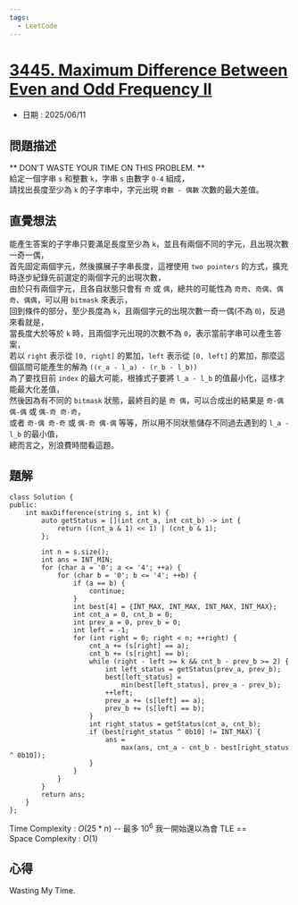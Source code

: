 ```yaml
---
tags:
  - LeetCode
---
```


# [3445. Maximum Difference Between Even and Odd Frequency II](https://leetcode.com/problems/maximum-difference-between-even-and-odd-frequency-ii/description/)  

+ 日期 : 2025/06/11  

## 問題描述  

** DON'T WASTE YOUR TIME ON THIS PROBLEM. **  
給定一個字串 `s` 和整數 `k`，字串 `s` 由數字 `0-4` 組成，  
請找出長度至少為 `k` 的子字串中，字元出現 `奇數 - 偶數` 次數的最大差值。  

## 直覺想法  

能產生答案的子字串只要滿足長度至少為 `k`，並且有兩個不同的字元，且出現次數一奇一偶，  
首先固定兩個字元，然後擴展子字串長度，這裡使用 `two pointers` 的方式，擴充時逐步紀錄先前選定的兩個字元的出現次數，  
由於只有兩個字元，且各自狀態只會有 `奇` 或 `偶`，總共的可能性為 `奇奇`、`奇偶`、`偶奇`、`偶偶`，可以用 `bitmask` 來表示，  
回到條件的部分，至少長度為 `k`，且兩個字元的出現次數一奇一偶(不為 `0`)，反過來看就是，  
當長度大於等於 `k` 時，且兩個字元出現的次數不為 `0`，表示當前字串可以產生答案，  
若以 `right` 表示從 `[0, right]` 的累加，`left` 表示從 `[0, left]` 的累加，那麼這個區間可能產生的解為 `((r_a - l_a) - (r_b - l_b))`  
為了要找目前 `index` 的最大可能，根據式子要將 `l_a - l_b` 的值最小化，這樣才能最大化差值，  
然後因為有不同的 `bitmask` 狀態，最終目的是 `奇 偶`，可以合成出的結果是 `奇-偶 偶-偶` 或 `偶-奇 奇-奇`，  
或者 `奇-偶 奇-奇` 或 `偶-奇 偶-偶` 等等，所以用不同狀態儲存不同過去遇到的 `l_a - l_b` 的最小值，  
總而言之，別浪費時間看這題。  

## 題解  

```cpp=
class Solution {
public:
    int maxDifference(string s, int k) {
        auto getStatus = [](int cnt_a, int cnt_b) -> int {
            return ((cnt_a & 1) << 1) | (cnt_b & 1);
        };

        int n = s.size();
        int ans = INT_MIN;
        for (char a = '0'; a <= '4'; ++a) {
            for (char b = '0'; b <= '4'; ++b) {
                if (a == b) {
                    continue;
                }
                int best[4] = {INT_MAX, INT_MAX, INT_MAX, INT_MAX};
                int cnt_a = 0, cnt_b = 0;
                int prev_a = 0, prev_b = 0;
                int left = -1;
                for (int right = 0; right < n; ++right) {
                    cnt_a += (s[right] == a);
                    cnt_b += (s[right] == b);
                    while (right - left >= k && cnt_b - prev_b >= 2) {
                        int left_status = getStatus(prev_a, prev_b);
                        best[left_status] =
                            min(best[left_status], prev_a - prev_b);
                        ++left;
                        prev_a += (s[left] == a);
                        prev_b += (s[left] == b);
                    }
                    int right_status = getStatus(cnt_a, cnt_b);
                    if (best[right_status ^ 0b10] != INT_MAX) {
                        ans =
                            max(ans, cnt_a - cnt_b - best[right_status ^ 0b10]);
                    }
                }
            }
        }
        return ans;
    }
};
```

Time Complexity : $O(25 * n)$ -- 最多 $10^6$ 我一開始還以為會 TLE ==  
Space Complexity : $O(1)$  

## 心得  

Wasting My Time.  
